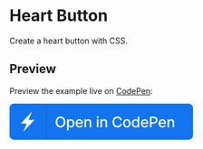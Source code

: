 # Heart Button

Create a heart button with CSS.

## Preview

Preview the example live on [CodePen](https://codepen.io/aaw3k):

[![Open in StackBlitz](https://raw.githubusercontent.com/aaw3k/pens/main/doc/open_in_codepen.svg)](https://codepen.io/aaw3k/pen/rNjByrR)
